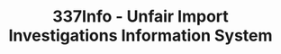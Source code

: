 ---
layout: default
bigquery: https://console.cloud.google.com/bigquery?p=patents-public-data&d=usitc_investigations&page=dataset&project=sheets-management-319211
citation: US International Trade Commission 337Info Unfair Import Investigations Information
  System
contributors: US International Trade Comission
cost: None
description: US International Trade Commission 337Info Unfair Import Investigations
  Information System contains data on investigations done under Section 337. Section
  337 declares the infringement of certain statutory intellectual property rights
  and other forms of unfair competition in import trade to be unlawful practices.
  Most Section 337 investigations involve allegations of patent or registered trademark
  infringement.
documentation: FAQ and tutorial available on the site
last_edit: 04/06/2022, 00:00:12
location: https://pubapps2.usitc.gov/337external/
maintained_by: US International Trade Comission
schema_fields:
- investigationTermDate
- patentNumbers
- dateOfPublicationFrNotice
- actualEndDateEvidHear
- finalIdOnViolationDue
- finalIdOnViolationIssue
- complainant
- investigationType
- targetDate
- lastUpdated
- ouiiAttorney
- teoProceedingInvolved
- scheduledStartDateEvidHear
- finalDetViolation
- currentStatus
- currentActiveALJ
- teoIdIssueDate
- issueDateOtherNonFinal
- finalDetNoViolation
- copyrightNumbers
- invUnfairAct
- dateComplaintFiled
- actualStartDateEvidHear
- scheduledEndDateEvidHear
- trademarkNumbers
- aljAssigned
- internalRemand
- teoIdDueDate
- cafcAppeals
- docketNo
- publication_number
- startDateMarkmanHearing
- respondent
- ouiiParticipation
- reportingRequirements
- patentNumber
- teoReliefGranted
- id
- endDateMarkmanHearing
- title
- markmanHearing
- investigationNo
- dateCreated
- htsNumbers
- gcAttorney
shortname: unfair_import_investigations
tags:
- import
- legal
- trade
timeframe: 2008-2021 (prior to 2008 downloadable as a JSON file)
title: 337Info - Unfair Import Investigations Information System
uuid: 2721f5ec-e599-4890-9265-9706719fc71e
---